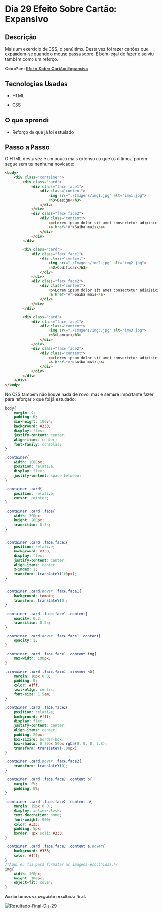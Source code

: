 # Dia 29 Efeito Sobre Cartão: Expansivo

## Descrição

Mais um exercício de CSS, o penúltimo. Desta vez foi fazer cartões que expandem-se quando o mouse passa sobre. É bem legal de fazer e serviu também como um reforço.

CodePen: [Efeito Sobre Cartão: Expansivo](https://codepen.io/albusquercus94/pen/powdBzQ)

## Tecnologias Usadas

* HTML

* CSS

## O que aprendi

* Reforço do que já foi estudado

## Passo a Passo

O HTML desta vez é um pouco mais extenso do que os últimos, porém segue sem ter nenhuma novidade:

~~~html
<body>
    <div class="container">
        <div class="card">
            <div class="face face1">
                <div class="content">
                    <img src="./Imagens/img1.jpg" alt="img1.jpg">
                    <h3>Design</h3>
                </div>
            </div>
            <div class="face face2">
                <div class="content">
                    <p>Lorem ipsum dolor sit amet consectetur adipisicing elit.</p>
                    <a href="#">Saiba mais</a>
                </div>
            </div>
        </div>

        <div class="card">
            <div class="face face1">
                <div class="content">
                    <img src="./Imagens/img2.jpg" alt="img2.jpg">
                    <h3>Codificar</h3>
                </div>
            </div>
            <div class="face face2">
                <div class="content">
                    <p>Lorem ipsum dolor sit amet consectetur adipisicing elit</p>
                    <a href="#">Saiba mais</a>
                </div>
            </div>
        </div>

        <div class="card">
            <div class="face face1">
                <div class="content">
                    <img src="./Imagens/img3.jpg" alt="img3.jpg">
                    <h3>Lançar</h3>
                </div>
            </div>
            <div class="face face2">
                <div class="content">
                    <p>Lorem ipsum dolor sit amet consectetur adipisicing elit</p>
                    <a href="#">Saiba mais</a>
                </div>
            </div>
        </div>
    </div>
</body>
~~~

No CSS também não houve nada de novo, mas é sempre importante fazer para reforçar o que foi já estudado:

~~~css
body{
    margin: 0;
    padding: 0;
    min-height: 100vh;
    background: #333;
    display: flex;
    justify-content: center;
    align-items: center;
    font-family: consolas;
}

.container{
    width: 1000px;
    position: relative;
    display: flex;
    justify-content: space-between;
}

.container .card{
    position: relative;
    cursor: pointer;
}

.container .card .face{
    width: 300px;
    height: 200px;
    transition: 0.5s;
}


.container .card .face.face1{
    position: relative;
    background: #333;
    display: flex;
    justify-content: center;
    align-items: center;
    z-index: 1;
    transform: translateY(100px);
}


.container .card:hover .face.face1{
    background: tomato;
    transform: translateY(0);
}

.container .card .face.face1 .content{
    opacity: 0.2;
    transition: 0.5s;
}

.container .card:hover .face.face1 .content{
    opacity: 1;
}

.container .card .face.face1 .content img{
    max-width: 100px;
}

.container .card .face.face1 .content h3{
    margin: 10px 0 0;
    padding: 0;
    color: #fff;
    text-align: center;
    font-size: 1.5em;
}

.container .card .face.face2{
    position: relative;
    background: #fff;
    display: flex;
    justify-content: center;
    align-items: center;
    padding: 20px;
    box-sizing: border-box;
    box-shadow: 0 20px 50px rgba(0, 0, 0, 0.8);
    transform: translateY(-100px);
}

.container .card:hover .face.face2{
    transform: translateY(0);
}

.container .card .face.face2 .content p{
    margin: 0%;
    padding: 0%;
}

.container .card .face.face2 .content a{
    margin: 15px 0 0 ;
    display: inline-block;
    text-decoration: none;
    font-weight: 900;
    color: #333;
    padding: 5px;
    border: 1px solid #333;
}

.container .card .face.face2 .content a:hover{
    background: #333;
    color: #fff;
}
/*Aqui eu fiz para formatar as imagens escolhidas.*/
img{
    width: 100px;
    height: 100px;
    object-fit: cover;
}
~~~

Assim temos os seguinte resultado final:

![Resultado-Final-Dia-29](https://github.com/AlbusQuercus94/One-CSS-per-30-Days/blob/main/Desafios/Dia_29/Imagens/Resultado-Final-Dia-29.gif)

